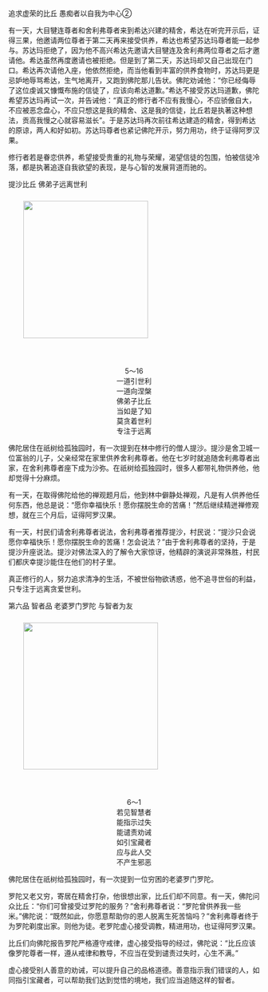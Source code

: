 追求虚荣的比丘 愚痴者以自我为中心②

有一天，大目犍连尊者和舍利弗尊者来到希达兴建的精舍，希达在听完开示后，证得三果，他邀请两位尊者于第二天再来接受供养，希达也希望苏达玛尊者能一起参与。苏达玛拒绝了，因为他不高兴希达先邀请大目犍连及舍利弗两位尊者之后才邀请他。希达虽然再度邀请也被拒绝。但是到了第二天，苏达玛却又自己出现在门口。希达再次请他入座，他依然拒绝，而当他看到丰富的供养食物时，苏达玛更是忌妒地辱骂希达，生气地离开，又跑到佛陀那儿告状。佛陀劝诫他：“你已经侮辱了这位虔诚又慷慨布施的信徒了，应该向希达道歉。”希达不接受苏达玛道歉，佛陀希望苏达玛再试一次，并告诫他：“真正的修行者不应有我慢心，不应骄傲自大，不应被恶念盘心，不应只想这是我的精舍、这是我的信徒，比丘若是执著这种想法，贡高我慢之心就容易滋长”。于是苏达玛再次前往希达建造的精舍，得到希达的原谅，两人和好如初。苏达玛尊者也紧记佛陀开示，努力用功，终于证得阿罗汉果。

修行者若是眷恋供养，希望接受贵重的礼物与荣耀，渴望信徒的包围，怕被信徒冷落，都是执著追逐自我欲望的表现，是与心智的发展背道而驰的。



提沙比丘 佛弟子远离世利

<div class="e2">
<img src="images/fjj-27-1.gif" width="250" height="275" hspace="30" vspace="10" align="middle" alt=""/>
<div>
<p>&nbsp;</p> <p></p> <p align="center"> 5～16<br>
 一道引世利<br>
 一道向涅槃<br>
 佛弟子比丘<br>
 当如是了知<br>
 莫贪着世利<br>
 专注于远离</p>
</div>
</div>

佛陀居住在祇树给孤独园时，有一次提到在林中修行的僧人提沙。提沙是舍卫城一位富翁的儿子，父亲经常在家里供养舍利弗尊者。他在七岁时就追随舍利弗尊者出家，在舍利弗尊者座下成为沙弥。在祇树给孤独园时，很多人都带礼物供养他，他却觉得十分麻烦。

有一天，在取得佛陀给他的禅观题月后，他到林中僻静处禅观，凡是有人供养他任何东西，他总是说：“愿你幸福快乐！愿你摆脱生命的苦痛！”然后继续精迸禅修观想，就在三个月后，证得阿罗汉果。

有一天，村民们请舍利弗尊者说法，舍利弗尊者推荐提沙，村民说：“提沙只会说愿你幸福快乐！愿你摆脱生命的苦痛！怎会说法？”由于舍利弗尊者的坚持，于是提沙升座说法。提沙对佛法深入的了解令大家惊讶，他精辟的演说非常殊胜，村民们都庆幸提沙能住在他们的村子里。

真正修行的人，努力追求清净的生活，不被世俗物欲诱惑，他不追寻世俗的利益，只专注于远离贪爱世利。



第六品 智者品 老婆罗门罗陀 与智者为友

<div class="e2">
<img src="images/fjj-27-2.gif" width="270" height="294" hspace="30" vspace="10" align="middle" alt=""/>
<div>
<p>&nbsp;</p> <p></p> <p align="center"> 6～1<br>
 若见智慧者<br>
 能指示过失<br>
 能谴责劝诫<br>
 如引宝藏者<br>
 应与此人交<br>
 不产生邪恶</p>
</div>
</div>

佛陀居住在祇树给孤独园时，有一次提到一位穷困的老婆罗门罗陀。

罗陀又老又穷，寄居在精舍打杂，他很想出家，比丘们却不同意。有一天，佛陀问众比丘：“你们可曾接受过罗陀的服务？”舍利弗尊者说：“罗陀曾供养我一些米。”佛陀说：“既然如此，你愿意帮助你的恩人脱离生死苦恼吗？”舍利弗尊者终于为罗陀剃度出家。则他为徒。老罗陀虚心接受调教，精进用功，也证得阿罗汉果。

比丘们向佛陀报告罗陀严格遵守戒律，虚心接受指导的经过，佛陀说：“比丘应该像罗陀尊者一样，遵从戒律和教导，不应当在受到谴责过失时，心生不满。”

虚心接受别人善意的劝诫，可以提升自己的品格道德。善意指示我们错误的人，如同指引宝藏者，可以帮助我们达到觉悟的境地，我们应当追随这样的智者。
